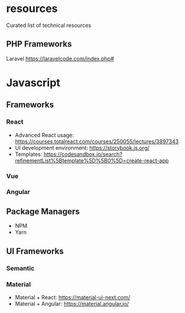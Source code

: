 # resources
Curated list of technical resources


## PHP Frameworks
Laravel
https://laravelcode.com/index.php#

# Javascript 
## Frameworks
### React
* Advanced React usage: https://courses.totalreact.com/courses/250055/lectures/3897343
* UI development environment: https://storybook.js.org/
* Templates: https://codesandbox.io/search?refinementList%5Btemplate%5D%5B0%5D=create-react-app
### Vue
### Angular 
## Package Managers
* NPM
* Yarn
## UI Frameworks
### Semantic
### Material
* Material + React: https://material-ui-next.com/
* Material + Angular: https://material.angular.io/
